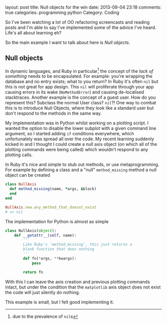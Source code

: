 layout: post
title: Null objects for the win
date: 2013-09-04 23:18
comments: true
categories: programming python
Category: Coding

So I've been watching a lot of OO refactoring screencasts and reading posts and I'm able to say I've implemented some of the advice I've heard. Life's all about learning eh?

So the main example I want to talk about here is *Null objects*. 

## Null objects

In dynamic languages, and Ruby in particular[^1] the concept of the *lack of something* needs to be encapsulated. For example: you're wrapping the database and no entry exists; what to you return? In Ruby it's often `nil` but this is not great for app design. This `nil` will proliferate through your app causing errors in its wake (`NoMethodError`) and causing de-localised stacktraces. Another example is the concept of a guest user. How do you represent this? Subclass the normal User class? *`nil`*?!
One way to combat this is to introduce Null Objects, where they look like a standard user but don't respond to the methods in the same way.

My implementation was in Python whilst working on a plotting script. I wanted the option to disable the lower subplot with a given command line argument, so I started adding `if` conditions everywhere, which unfortunately was spread all over the code. My recent learning suddenly kicked in and I thought I could create a null axis object (on which all of the plotting commands were being called) which wouldn't respond to any plotting calls.

In Ruby it's nice and simple to stub out methods, or use metaprogramming. For example by defining a class and a "null" `method_missing` method a null object can be created

``` ruby
class NullAxis
  def method_missing(name, *args, &block)
  end
end

NullAxis.new.any_method_that_doesnt_exist
# => nil
```

The implementation for Python is almost as simple

``` python
class NullAxis(object):
    def __getattr__(self, name):
        '''
        Like Ruby's `method_missing`, this just returns a 
        blank function that does nothing
        '''
        def fn(*args, **kwargs):
            pass

        return fn

```

With this I can leave the axis creation and previous plotting commands intact, but under the condition that the `matplotlib` axis object does not exist the code will just silently do nothing.

This example is small, but I felt good implementing it.



[^1]: due to the prevalence of `nil`s
